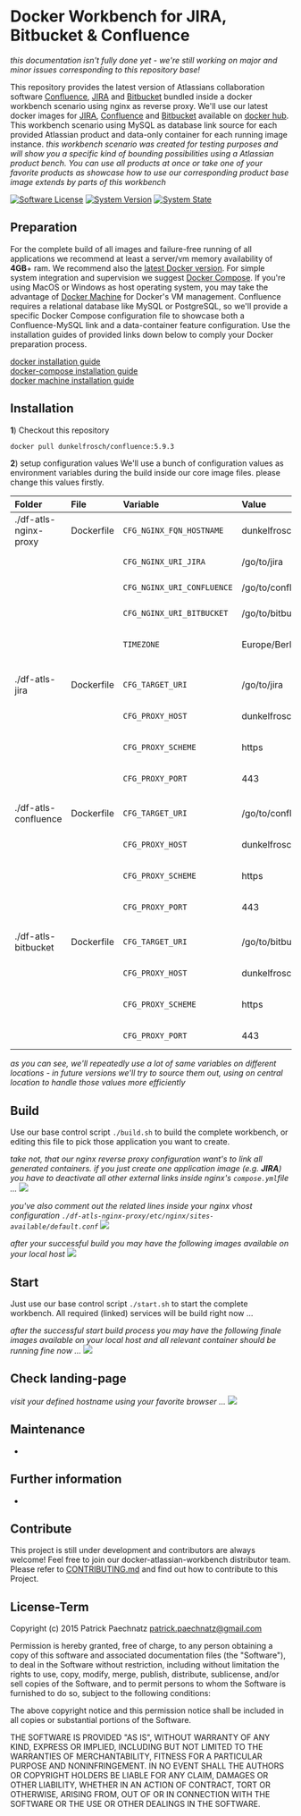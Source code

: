 # Docker Workbench for JIRA, Bitbucket & Confluence

*this documentation isn't fully done yet - we're still working on major and minor issues corresponding to this repository base!*

This repository provides the latest version of Atlassians collaboration software [Confluence](https://de.atlassian.com/software/confluence), [JIRA](https://de.atlassian.com/software/jira) and [Bitbucket](https://de.atlassian.com/software/bitbucket) bundled inside a docker workbench scenario using nginx as reverse proxy. We'll use our latest docker images for [JIRA](https://github.com/dunkelfrosch/docker-jira), [Confluence](https://github.com/dunkelfrosch/docker-confluence) and [Bitbucket](https://github.com/dunkelfrosch/docker-bitbucket) available on [docker hub](https://hub.docker.com/u/dunkelfrosch/). This workbench scenario using MySQL as database link source for each provided Atlassian product and data-only container for each running image instance.
*this workbench scenario was created for testing purposes and will show you a specific kind of bounding possibilities using a Atlassian product bench. You can use all products at once or take one of your favorite products as showcase how to use our corresponding product base image extends by parts of this workbench* 

[![Software License](https://img.shields.io/badge/license-MIT-brightgreen.svg)](LICENSE)
[![System Version](https://img.shields.io/badge/version-1.0.0%20alpha-red.svg)](VERSION)
[![System State](https://img.shields.io/badge/state-initial%20commit-red.svg)](STATUS)

## Preparation
For the complete build of all images and failure-free running of all applications we recommend at least a server/vm memory availability of **4GB**+ ram. We recommend also the [latest Docker version](https://github.com/docker/docker/blob/master/CHANGELOG.md). For simple system integration and supervision we suggest [Docker Compose](https://docs.docker.com/compose/install/). If you're using MacOS or Windows as host operating system, you may take the advantage of [Docker Machine](https://www.docker.com/docker-machine) for Docker's VM management. Confluence requires a relational database like MySQL or PostgreSQL, so we'll provide a specific Docker Compose configuration file to showcase both a Confluence-MySQL link and a data-container feature configuration. Use the installation guides of provided links down below to comply your Docker preparation process.

[docker installation guide](https://docs.docker.com/engine/installation/)</br>
[docker-compose installation guide](https://docs.docker.com/compose/install/)</br>
[docker machine installation guide](https://docs.docker.com/machine/install-machine/)</br>


## Installation
**1**) Checkout this repository

```bash
docker pull dunkelfrosch/confluence:5.9.3
```

**2**) setup configuration values
We'll use a bunch of configuration values as environment variables during the build inside our core image files. please change this values firstly.


| Folder                  | File          | Variable                 | Value               | Description               |
| :---------------------- |:------------- |:------------------------ |:------------------- |:--------------------------|
| ./df-atls-nginx-proxy   | Dockerfile    | `CFG_NGINX_FQN_HOSTNAME`   | dunkelfrosch.com    | your fqn hostname         |
|                         |               | `CFG_NGINX_URI_JIRA`       | /go/to/jira         | target url to jira        |
|                         |               | `CFG_NGINX_URI_CONFLUENCE` | /go/to/confluence   | target url to confluence  |
|                         |               | `CFG_NGINX_URI_BITBUCKET`  | /go/to/bitbucket    | target url to bitbucket   |
|                         |               | `TIMEZONE`                 | Europe/Berlin       | your server base timezone |
|                         |               |                          |                     |                           |
| ./df-atls-jira          | Dockerfile    | `CFG_TARGET_URI`           | /go/to/jira         | internal application url  |
|                         |               | `CFG_PROXY_HOST`           | dunkelfrosch.com    | your proxy target host    |
|                         |               | `CFG_PROXY_SCHEME`         | https               | your proxy http protocol  |
|                         |               | `CFG_PROXY_PORT`           | 443                 | your proxy target port    |
|                         |               |                          |                     |                           |
| ./df-atls-confluence    | Dockerfile    | `CFG_TARGET_URI`           | /go/to/confluence   | internal application url  |
|                         |               | `CFG_PROXY_HOST`           | dunkelfrosch.com    | your proxy target host    |
|                         |               | `CFG_PROXY_SCHEME`         | https               | your proxy http protocol  |
|                         |               | `CFG_PROXY_PORT`           | 443                 | your proxy target port    |
|                         |               |                          |                     |                           |
| ./df-atls-bitbucket     | Dockerfile    | `CFG_TARGET_URI`           | /go/to/bitbucket    | internal application url  |
|                         |               | `CFG_PROXY_HOST`           | dunkelfrosch.com    | your proxy target host    |
|                         |               | `CFG_PROXY_SCHEME`         | https               | your proxy http protocol  |
|                         |               | `CFG_PROXY_PORT`           | 443                 | your proxy target port    |

*as you can see, we'll repeatedly use a lot of same variables on different locations - in future versions we'll try to source them out, using on central location to handle those values more efficiently*


## Build
Use our base control script `./build.sh` to build the complete workbench, or editing this file to pick those application you want to create.   

*take not, that our nginx reverse proxy configuration want's to link all generated containers. if you just create one application image (e.g. **JIRA**) you have to deactivate all other external links inside nginx's `compose.yml`file ...*
![](https://dl.dropbox.com/s/31ezk7qlf4qwetf/scr_nginx_deactivate_lnks.png)

*you've also comment out the related lines inside your nginx vhost configuration `./df-atls-nginx-proxy/etc/nginx/sites-available/default.conf`*
![](https://dl.dropbox.com/s/lv4vhyrwm8uj8f4/scr_nginx_deactivate_vhosts.png)

*after your successful build you may have the following images available on your local host*
![](https://dl.dropbox.com/s/1xn989m3tfn0djd/scr_build_img_rslt.png)

## Start
Just use our base control script `./start.sh` to start the complete workbench. All required (linked) services will be build right now ...

*after the successful start build process you may have the following finale images available on your local host and all relevant container should be running fine now ...*
![](https://dl.dropbox.com/s/tlaq3fy1f4w4ayl/scr_build_img_rslt3.png)

## Check landing-page
*visit your defined hostname using your favorite browser ...*
![](https://dl.dropbox.com/s/zxn0atya6ux0yf3/scr_landing_page_001.png)


## Maintenance
-


## Further information
-


## Contribute

This project is still under development and contributors are always welcome! Feel free to join our docker-atlassian-workbench distributor team. Please refer to [CONTRIBUTING.md](https://github.com/dunkelfrosch/docker-atlassian-wb/blob/master/CONTRIBUTING.md) and find out how to contribute to this Project.


## License-Term

Copyright (c) 2015 Patrick Paechnatz <patrick.paechnatz@gmail.com>
                                                                           
Permission is hereby granted,  free of charge,  to any  person obtaining a 
copy of this software and associated documentation files (the "Software"),
to deal in the Software without restriction,  including without limitation
the rights to use,  copy, modify, merge, publish,  distribute, sublicense,
and/or sell copies  of the  Software,  and to permit  persons to whom  the
Software is furnished to do so, subject to the following conditions:       
                                                                           
The above copyright notice and this permission notice shall be included in 
all copies or substantial portions of the Software.
                                                                           
THE SOFTWARE IS PROVIDED "AS IS", WITHOUT WARRANTY OF ANY KIND, EXPRESS OR IMPLIED, INCLUDING  BUT NOT  LIMITED TO THE WARRANTIES OF MERCHANTABILITY, FITNESS FOR A PARTICULAR  PURPOSE AND  NONINFRINGEMENT.  IN NO EVENT SHALL THE AUTHORS OR COPYRIGHT HOLDERS BE LIABLE FOR ANY CLAIM, DAMAGES OR OTHER LIABILITY,  WHETHER IN AN ACTION OF CONTRACT,  TORT OR OTHERWISE,  ARISING
FROM,  OUT OF  OR IN CONNECTION  WITH THE  SOFTWARE  OR THE  USE OR  OTHER DEALINGS IN THE SOFTWARE.